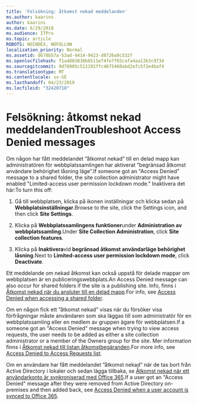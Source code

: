 ```yaml
---
title: 'Felsökning: åtkomst nekad meddelanden'
ms.author: kaarins
author: kaarins
ms.date: 6/29/2018
ms.audience: ITPro
ms.topic: article
ROBOTS: NOINDEX, NOFOLLOW
localization_priority: Normal
ms.assetid: d678b57a-53ad-4414-9423-d8726a0c532f
ms.openlocfilehash: f1a4803838b6511ef4fe7f03cafa4aa13b3c9734
ms.sourcegitcommit: 9d78905c512192ffc4675468abd2efc5f2e4baf4
ms.translationtype: MT
ms.contentlocale: sv-SE
ms.lasthandoff: 04/23/2019
ms.locfileid: "32420718"
---
```

# <a name="troubleshoot-access-denied-messages"></a><span data-ttu-id="03a39-102">Felsökning: åtkomst nekad meddelanden</span><span class="sxs-lookup"><span data-stu-id="03a39-102">Troubleshoot Access Denied messages</span></span>

<span data-ttu-id="03a39-103">Om någon har fått meddelandet ”åtkomst nekad” till en delad mapp kan administratören för webbplatssamlingen har aktiverat ”begränsad åtkomst användare behörighet låsning läge”.</span><span class="sxs-lookup"><span data-stu-id="03a39-103">If someone got an "Access Denied" message to a shared folder, the site collection administrator might have enabled "Limited-access user permission lockdown mode."</span></span> <span data-ttu-id="03a39-104">Inaktivera det här:</span><span class="sxs-lookup"><span data-stu-id="03a39-104">To turn this off:</span></span> 
  
1. <span data-ttu-id="03a39-105">Gå till webbplatsen, klicka på ikonen inställningar och klicka sedan på **Webbplatsinställningar**.</span><span class="sxs-lookup"><span data-stu-id="03a39-105">Browse to the site, click the Settings icon, and then click **Site Settings**.</span></span>
    
2. <span data-ttu-id="03a39-106">Klicka på **Webbplatssamlingens funktioner**under **Administration av webbplatssamling**.</span><span class="sxs-lookup"><span data-stu-id="03a39-106">Under **Site Collection Administration**, click **Site collection features**.</span></span>
    
3. <span data-ttu-id="03a39-107">Klicka på **Inaktivera**vid **begränsad åtkomst användarläge behörighet låsning**.</span><span class="sxs-lookup"><span data-stu-id="03a39-107">Next to **Limited-access user permission lockdown mode**, click **Deactivate**.</span></span>
    
<span data-ttu-id="03a39-108">Ett meddelande om nekad åtkomst kan också uppstå för delade mappar om webbplatsen är en publiceringswebbplats.</span><span class="sxs-lookup"><span data-stu-id="03a39-108">An Access Denied message can also occur for shared folders if the site is a publishing site.</span></span> <span data-ttu-id="03a39-109">Info, finns i [Åtkomst nekad när du ansluter till en delad mapp](https://go.microsoft.com/fwlink/?linkid=2004317).</span><span class="sxs-lookup"><span data-stu-id="03a39-109">For info, see [Access Denied when accessing a shared folder](https://go.microsoft.com/fwlink/?linkid=2004317).</span></span>
  
<span data-ttu-id="03a39-110">Om en någon fick ett ”åtkomst nekad” visas när du försöker visa förfrågningar måste användaren som ska läggas till som administratör för en webbplatssamling eller en medlem av gruppen ägare för webbplatsen.</span><span class="sxs-lookup"><span data-stu-id="03a39-110">If a someone got an "Access Denied" message when trying to view access requests, the user needs to be added as either a site collection administrator or a member of the Owners group for the site.</span></span> <span data-ttu-id="03a39-111">Mer information finns i [Åtkomst nekad till listan åtkomstbegäranden](https://go.microsoft.com/fwlink/?linkid=2004220).</span><span class="sxs-lookup"><span data-stu-id="03a39-111">For more info, see [Access Denied to Access Requests list](https://go.microsoft.com/fwlink/?linkid=2004220).</span></span>
  
<span data-ttu-id="03a39-112">Om en användare har fått meddelandet ”åtkomst nekad” när de tas bort från Active Directory i lokaler och sedan lägga tillbaka, se [Åtkomst nekad när ett användarkonto är synkroniserad med Office 365](https://go.microsoft.com/fwlink/?linkid=2004318).</span><span class="sxs-lookup"><span data-stu-id="03a39-112">If a user got an "Access Denied" message after they were removed from Active Directory on-premises and then added back, see [Access Denied when a user account is synced to Office 365](https://go.microsoft.com/fwlink/?linkid=2004318).</span></span>
  

